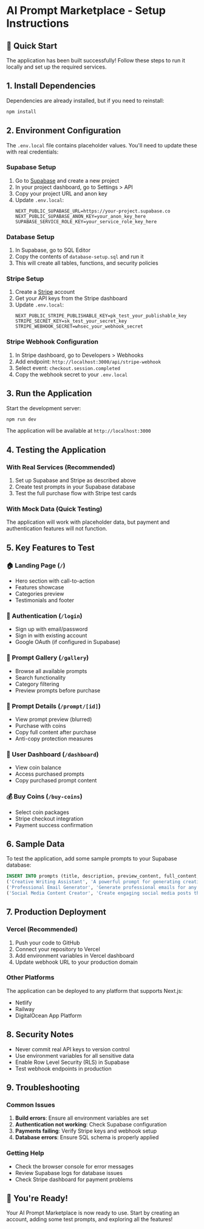 # AI Prompt Marketplace - Setup Instructions

## 🚀 Quick Start

The application has been built successfully! Follow these steps to run it locally and set up the required services.

## 1. Install Dependencies

Dependencies are already installed, but if you need to reinstall:

```bash
npm install
```

## 2. Environment Configuration

The `.env.local` file contains placeholder values. You'll need to update these with real credentials:

### Supabase Setup
1. Go to [Supabase](https://supabase.com) and create a new project
2. In your project dashboard, go to Settings > API
3. Copy your project URL and anon key
4. Update `.env.local`:
   ```env
   NEXT_PUBLIC_SUPABASE_URL=https://your-project.supabase.co
   NEXT_PUBLIC_SUPABASE_ANON_KEY=your_anon_key_here
   SUPABASE_SERVICE_ROLE_KEY=your_service_role_key_here
   ```

### Database Setup
1. In Supabase, go to SQL Editor
2. Copy the contents of `database-setup.sql` and run it
3. This will create all tables, functions, and security policies

### Stripe Setup
1. Create a [Stripe](https://stripe.com) account
2. Get your API keys from the Stripe dashboard
3. Update `.env.local`:
   ```env
   NEXT_PUBLIC_STRIPE_PUBLISHABLE_KEY=pk_test_your_publishable_key
   STRIPE_SECRET_KEY=sk_test_your_secret_key
   STRIPE_WEBHOOK_SECRET=whsec_your_webhook_secret
   ```

### Stripe Webhook Configuration
1. In Stripe dashboard, go to Developers > Webhooks
2. Add endpoint: `http://localhost:3000/api/stripe-webhook`
3. Select event: `checkout.session.completed`
4. Copy the webhook secret to your `.env.local`

## 3. Run the Application

Start the development server:

```bash
npm run dev
```

The application will be available at `http://localhost:3000`

## 4. Testing the Application

### With Real Services (Recommended)
1. Set up Supabase and Stripe as described above
2. Create test prompts in your Supabase database
3. Test the full purchase flow with Stripe test cards

### With Mock Data (Quick Testing)
The application will work with placeholder data, but payment and authentication features will not function.

## 5. Key Features to Test

### 🏠 Landing Page (`/`)
- Hero section with call-to-action
- Features showcase
- Categories preview
- Testimonials and footer

### 🔐 Authentication (`/login`)
- Sign up with email/password
- Sign in with existing account
- Google OAuth (if configured in Supabase)

### 🎨 Prompt Gallery (`/gallery`)
- Browse all available prompts
- Search functionality
- Category filtering
- Preview prompts before purchase

### 📄 Prompt Details (`/prompt/[id]`)
- View prompt preview (blurred)
- Purchase with coins
- Copy full content after purchase
- Anti-copy protection measures

### 👤 User Dashboard (`/dashboard`)
- View coin balance
- Access purchased prompts
- Copy purchased prompt content

### 💰 Buy Coins (`/buy-coins`)
- Select coin packages
- Stripe checkout integration
- Payment success confirmation

## 6. Sample Data

To test the application, add some sample prompts to your Supabase database:

```sql
INSERT INTO prompts (title, description, preview_content, full_content, price, category, tags, created_by) VALUES
('Creative Writing Assistant', 'A powerful prompt for generating creative stories and narratives', 'Write a compelling story about...', 'Write a compelling story about [TOPIC] that includes [CHARACTER] who must overcome [CHALLENGE]. Make it engaging with vivid descriptions and emotional depth. Include dialogue and show character development throughout the narrative.', 5, 'writing', ARRAY['creative', 'storytelling', 'narrative'], 'admin'),
('Professional Email Generator', 'Generate professional emails for any business situation', 'Compose a professional email...', 'Compose a professional email for [SITUATION] addressing [RECIPIENT]. The tone should be [TONE - formal/friendly/urgent]. Include [KEY_POINTS] and end with an appropriate call-to-action. Ensure the email is concise, clear, and achieves the desired outcome.', 3, 'business', ARRAY['email', 'professional', 'communication'], 'admin'),
('Social Media Content Creator', 'Create engaging social media posts that drive engagement', 'Create an engaging social media post...', 'Create an engaging social media post for [PLATFORM] about [TOPIC]. The post should be [TONE] and include relevant hashtags. Target audience: [AUDIENCE]. Include a strong hook, valuable content, and a clear call-to-action. Optimize for maximum engagement and reach.', 4, 'marketing', ARRAY['social-media', 'content', 'engagement'], 'admin');
```

## 7. Production Deployment

### Vercel (Recommended)
1. Push your code to GitHub
2. Connect your repository to Vercel
3. Add environment variables in Vercel dashboard
4. Update webhook URL to your production domain

### Other Platforms
The application can be deployed to any platform that supports Next.js:
- Netlify
- Railway
- DigitalOcean App Platform

## 8. Security Notes

- Never commit real API keys to version control
- Use environment variables for all sensitive data
- Enable Row Level Security (RLS) in Supabase
- Test webhook endpoints in production

## 9. Troubleshooting

### Common Issues
1. **Build errors**: Ensure all environment variables are set
2. **Authentication not working**: Check Supabase configuration
3. **Payments failing**: Verify Stripe keys and webhook setup
4. **Database errors**: Ensure SQL schema is properly applied

### Getting Help
- Check the browser console for error messages
- Review Supabase logs for database issues
- Check Stripe dashboard for payment problems

## 🎉 You're Ready!

Your AI Prompt Marketplace is now ready to use. Start by creating an account, adding some test prompts, and exploring all the features!